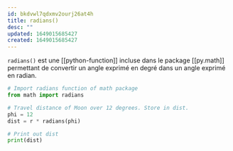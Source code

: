 ```yaml
---
id: bkdvwl7qdxmv2ourj26at4h
title: radians()
desc: ""
updated: 1649015685427
created: 1649015685427
---
```


`radians()` est une [[python-function]] incluse dans le package [[py.math]] permettant de convertir un angle exprimé en degré dans un angle exprimé en radian.

```python
# Import radians function of math package
from math import radians

# Travel distance of Moon over 12 degrees. Store in dist.
phi = 12
dist = r * radians(phi)

# Print out dist
print(dist)
```
